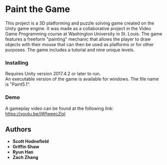 # Paint the Game

This project is a 3D platforming and puzzle solving game created on the Unity game engine.  It was made as a collaborative project 
in the Video Game Programming course at Washington University in St. Louis.  The game features a freeform "painting" mechanic that allows
the player to draw objects with their mouse that can then be used as platforms or for other purposes.  The game includes a tutorial
and nine unique levels.

### Installing

Requires Unity version 2017.4.2 or later to run.  
An executable version of the game is available for windows. The file name is "Paint5.1".

### Demo

A gameplay video can be found at the following link: https://youtu.be/jWfweecZisI

## Authors
* **Scott Hodnefield**
* **Griffin Shaw**
* **Ryun Han**
* **Zach Zhang**
